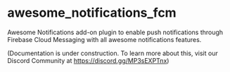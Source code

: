 # awesome_notifications_fcm
Awesome Notifications add-on plugin to enable push notifications through Firebase Cloud Messaging with all awesome notifications features.

(Documentation is under construction. To learn more about this, visit our Discord Community at https://discord.gg/MP3sEXPTnx)
